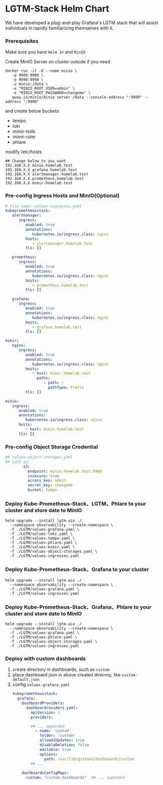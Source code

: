 # LGTM-Stack Helm Chart
We have developed a plug-and-play Grafana's LGTM stack that will assist individuals in rapidly familiarizing themselves with it.


### Prerequisites

Make sure you have `Helm 3+` and `MinIO`

Create MinIO Server on cluster outside if you need
```shell
docker run -it -d --name minio \
   -p 9900:9900 \
   -p 9990:9990 \
   -v minio:/data \
   -e "MINIO_ROOT_USER=admin" \
   -e "MINIO_ROOT_PASSWORD=changeme" \
   quay.io/minio/minio server /data --console-address ":9990" --address ":9900"
```
and create below buckets:
- tempo
- loki
- mimir-tsdb
- mimir-ruler
- phlare

modify /etc/hosts
```text
## Change below to you want
192.168.X.X minio.homelab.test
192.168.X.X grafana.homelab.test
192.168.X.X alertmanager.homelab.test
192.168.X.X prometheus.homelab.test
192.168.X.X mimir.homelab.test
```

### Pre-config Ingress Hosts and MinIO(Optional)
   ```yaml
   # file name: values-ingresses.yaml
   kubeprometheusstack:
      alertmanager:
         ingress:
            enabled: true
            annotations:
               kubernetes.io/ingress.class: nginx
            hosts:
               - alertmanager.homelab.test
            tls: []
   
      prometheus:
         ingress:
            enabled: true
            annotations:
               kubernetes.io/ingress.class: nginx
            hosts:
               - prometheus.homelab.test
            tls: []
   
      grafana:
         ingress:
            enabled: true
            annotations:
               kubernetes.io/ingress.class: nginx
            hosts:
               - grafana.homelab.test
            tls: []
   
   mimir:
      nginx:
         ingress:
            enabled: true
            annotations:
               kubernetes.io/ingress.class: nginx
            hosts:
               - host: mimir.homelab.test
                 paths:
                    - path: /
                      pathType: Prefix
            tls: []
   
   minio:
      ingress:
         enabled: true
         annotations:
            kubernetes.io/ingress.class: nginx
         hosts:
            - host: minio.homelab.test
         tls: []
   
   ```

### Pre-config Object Storage Credential
```yaml
## values-object-storages.yaml
## such as:
        s3:
          endpoint: minio.homelab.test:9900
          insecure: true
          access_key: admin
          secret_key: changeme
          bucket: tempo
```

### Deploy Kube-Prometheus-Stack、LGTM、Phlare to your cluster and store date to MinIO

```shell
helm upgrade --install lgtm-aio ./ 
  --namespace observability --create-namespace \
  -f ./LGTM/values-grafana.yaml \
  -f ./LGTM/values-loki.yaml \
  -f ./LGTM/values-tempo.yaml \
  -f ./LGTM/values-phlare.yaml \
  -f ./LGTM/values-mimir.yaml \
  -f ./LGTM/values-object-storages.yaml \
  -f ./LGTM/values-ingresses.yaml
```

### Deploy Kube-Prometheus-Stack、Grafana to your cluster

```shell
helm upgrade --install lgtm-aio ./ 
  --namespace observability --create-namespace \
  -f ./LGTM/values-grafana.yaml \
  -f ./LGTM/values-ingresses.yaml
```

### Deploy Kube-Prometheus-Stack、Grafana、Phlare to your cluster and store date to MinIO

```shell
helm upgrade --install lgtm-aio ./ 
  --namespace observability --create-namespace \
  -f ./LGTM/values-grafana.yaml \
  -f ./LGTM/values-phlare.yaml \
  -f ./LGTM/values-object-storages.yaml \
  -f ./LGTM/values-ingresses.yaml
```

### Deploy with custom dashboards

1. create directory in dashboards, such as `custom`
2. place dashboard json in above created direcroy, like `custom-default.json`
3. config `values-grafana.yaml`
    ```yaml
    kubeprometheusstack:
      grafana:
        dashboardProviders:
          dashboardroviders.yaml:
            apiVersion: 1
            providers:
   
            ## ... appended 
              - name: 'custom'
                folder: 'custom'
                allowUiUpdates: true
                disableDeletion: false
                editable: true
                options:
                  path: /var/lib/grafana/dashboards/custom
            ## ...
        
        dashboardsConfigMaps:
          custom: "custom-dashboards"  ## ... appended   
        
    
    ```